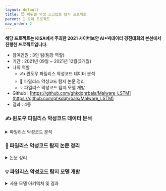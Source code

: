 ```yaml
---
layout: default
title: 😈 파워쉘 악성 스크립트 탐지 프로젝트
parent: 📌 토이 프로젝트
nav_order: 2
---
```


**해당 프로젝트는 KISA에서 주최한 2021 사이버보안 AI*빅테이터 경진대회의 본선에서 진행한 프로젝트입니다.**

* 참여인원 : 3인 팀(팀장 역할)
* 기간 : 2021년 09월 ~ 2021년 12월(3개월)
* 나의 역할
  * ✍️ 윈도우 파일리스 악성코드 데이터 분석
  * 📃 파일리스 악성코드 탐지 논문 정리
  * 💡 파일리스 악성코드 탐지 모델 개발
* Github : [https://github.com/ghkdqhrbals/Malware_LSTM](https://github.com/ghkdqhrbals/Malware_LSTM)
* 결과 : 4등

### ✍️ 윈도우 파일리스 악성코드 데이터 분석

<details><summary> 파일리스 악성코드 분석 </summary><div markdown="1">

윈도우에 악성코드가 **메모리**로 삽입되기 위해서는 대부분 Powershell 스크립트를 사용합니다.

**대부분의 탐지는 디스크를 분석하며 탐지**하기에, 메모리상에서만 존재하는 악성코드를 잡기란 쉽지 않습니다.

따라서 우리는 애초에 메모리에 삽입되는 스크립트를 잡아야 하는것이죠!

![p1](../../../assets/img/malware/4.png)

위에서 보이는 Stage는 파일리스 악성코드의 공격 Stage 입니다. 메모리에 악성코드 스크립트가 삽입되기까지 Stage 1,2 에서 우회를 하고 최종적으로 Stage 3에서 실행되죠. 

이러한 공격방법에서는 공격자는 Powershell 을 많이 사용합니다. **Powershell 이 권한획득/우회 에 있어 매우 강력**하기 때문이죠!

![p1](../../../assets/img/malware/5.png)

아래는 WMI 를 통한 파일리스 악성코드 실행 순서입니다.

![p1](../../../assets/img/malware/6.png)
![p1](../../../assets/img/malware/7.png)
![p1](../../../assets/img/malware/8.png)
![p1](../../../assets/img/malware/9.png)
![p1](../../../assets/img/malware/10.png)
![p1](../../../assets/img/malware/11.png)
![p1](../../../assets/img/malware/12.png)
![p1](../../../assets/img/malware/13.png)
![p1](../../../assets/img/malware/14.png)

위의 과정을 지나면 아래와 같이 윈도우 시스템 프로퍼티에다가 스크립트가 박힙니다. 

이를 통해 공격자는 **백도어**를 쉽게 구성할 수 있어요.

![p1](../../../assets/img/malware/15.png)

그래서 종합해보면, 아래와 같이 종합해볼 수 있어요.

![p1](../../../assets/img/malware/16.png)

파일리스는 권한획득/우회 가 쉬운 PowershellScript 를 통해 들어오며, 난독화를 거쳐, 윈도우 기본 라이브러리인 WMI 에 접근합니다. 이 WMI 를 통해 공격자는 시스템이 재부팅될 때 공격 스크립트를 자동으로 실행시킬 수 있어요(이를 지속성-Persistance 라고 합니다).

</div></details>

### 📃 파일리스 악성코드 탐지 논문 정리

<details><summary> 논문 정리 </summary><div markdown="1">

현재(2021년 9월) 눈여겨볼 논문들은 총 **8개**로 아래와 같이 정리해보았습니다.

![p1](../../../assets/img/malware/18.png)

이 때 같은 데이터셋을 가지고 탐지하는 모델끼리 비교하는 것이 모델성능을 비교하기에 좋습니다.

따라서 **Pulling Back the certain on EncodedCommand PowerShell Attacks** 이라는 기술문서의 데이터셋을 공통적으로 처리하는 모델 5가지를 비교하려고 합니다(그 중 대표되는 논문인 AST-Based Deep Learning for Detecting Malicious PowerShell 만 기술하겠습니다. 다른 논문정리는 다음 링크를 확인해주세요! [파일리스 악성코드 분석 자료](https://ghkdqhrbals.github.io/assets/img/golang/study-powershell-malware.pdf)).

<details><summary> AST-Based Deep Learning for Detecting Malicious PowerShell 논문 정리 </summary><div markdown="1">

먼저 **데이터셋 정제단계**입니다. 아래와 같이 AST(Abstract Syntax Tree) 로 스크립트를 정제합니다.
![p1](../../../assets/img/malware/20.png)

이후에 정제된 AST를 가지고 RF(랜덤 포레스트)로 가기전에 아래와 같이 벡터화를 시켜야해요. 여기서 단순히 원-핫으로 각각의 AST 노드들을 인코딩하기에는 악성코드가 가지는 특성을 가지지 못하겠죠? **원-핫은 서로 연관관계를 벡터만 봤을 때 알 수 없기 때문이죠**.
![p1](../../../assets/img/malware/21.png)

**이 논문이 가지는 고유특성이 아래에서 드러납니다**. 얘네는 코드간의 연관관계를 가지는 벡터를 직접 커스터마이징 했어요. Type들은 AST 노드들이구요. AST 노드 간 연관관계를 tanh 로 임의특성을 넣어주고, Weight를 `자식노드의 자식개수`/`부모노드의 자식개수` 에 영향받도록 설정하였습니다. 
![p1](../../../assets/img/malware/22.png)

만약 위의 예시처럼 AST 노드가 구성된다면 아래와 같이 벡터를 구할 수 있겟죠?
![p1](../../../assets/img/malware/23.png)

여기서 cost function을 구성할 때, 아래와 같이 `||vec(p)-vec'(p)||^2`로 구하게 된다면 `d`는 0에 빠르게 수렴하게 됩니다. 즉, overfitting된다는 얘기이죠.
![p1](../../../assets/img/malware/24.png)

그래서 L2 norm 을 적용시켜서 오버피팅을 아래와 같이 막게 됩니다.
![p1](../../../assets/img/malware/25.png)

아래와 같이 AST 노드의 특성이 구별됨과 동시에 서로의 연관관계를 알 수 있죠?
![p1](../../../assets/img/malware/26.png)

결론적으로 랜덤 포레스트 모델 적용 후, Confusion 매트릭스 확인해보면 아래와 같은 결과가 도출됩니다.
![p1](../../../assets/img/malware/27.png)

아쉬운 점은 데이터셋 편향에 대한 처리(예로 Duplication으로 복제시키는 방법)가 부족했습니다. 또한 SET 탐지 결과가 ShellCode Inject로 나오는 것과 같이 성능또한 부족했습니다.

</div></details>

</div></details>



### 💡 파일리스 악성코드 탐지 모델 개발

<details><summary> 사용 모델 아키텍처 및 결과 </summary><div markdown="1">

## Frequency Model 을 통한 특성 도출

![p1](../../../assets/img/terms/11.png)
![p1](../../../assets/img/terms/12.png)
![p1](../../../assets/img/terms/13.png)
![p1](../../../assets/img/terms/14.png)
![p1](../../../assets/img/terms/15.png)

## 결과
정밀도 : 0.8562
재현율 : 0.7057
F1-score : 0.7737

## 후기
사실 LSTM 과 TF-IDF 를 앙상블하여 모델링 해보았지만, LSTM 이 악성 스크립트를 잘 학습하지 못했습니다. **아마 AST 로는 악성 스크립트의 특성이 반영되지 못한게 가장 큰 이유가 아닐까 생각합니다**. 따라서 앙상블을 중간에 제외하고 TF-IDF 로만 반영하여 학습하였습니다.

그리고 대부분의 제공된 데이터셋은 난독화가 되어 있었습니다. 따라서 해당 부분을 비난독화하고자 Revoke Expression/PowerDecoder 등 여러 툴을 사용하여 진행하였지만, **약 5%는 난독화가 제대로 진행되지 않았습니다**. 즉, 모델학습에 치명적인 결과를 초래한다는 것이죠! 결과로 꽤 낮은 정밀도가 나왔다고 생각합니다. 

</div></details>


